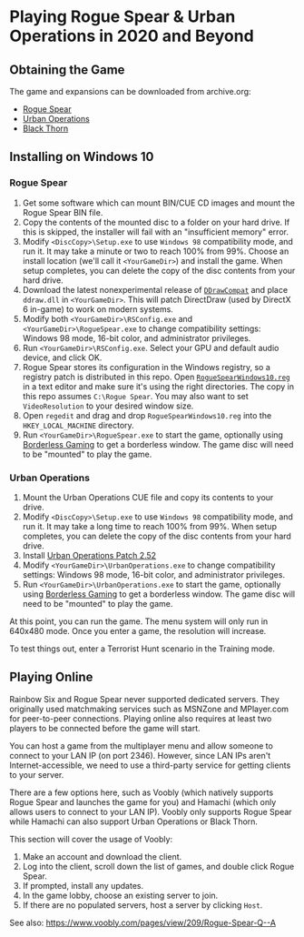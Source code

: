 # Playing Rogue Spear & Urban Operations in 2020 and Beyond

## Obtaining the Game

The game and expansions can be downloaded from archive.org:

* [Rogue Spear](https://archive.org/details/Tom_Clancys_Rainbow_Six_Rogue_Spear_Version_2.05_Red_Storm_Entertainment_1999)
* [Urban Operations](https://archive.org/details/TomClancysRainbowSixRogueSpearMissionPackUrbanOperationsUSA)
* [Black Thorn](https://archive.org/details/TomClancysRainbowSixRogueSpearBlackThornUSA)

## Installing on Windows 10

### Rogue Spear

1. Get some software which can mount BIN/CUE CD images and mount the Rogue Spear BIN file.
1. Copy the contents of the mounted disc to a folder on your hard drive. If this is skipped, the installer will fail with an "insufficient memory" error.
1. Modify `<DiscCopy>\Setup.exe` to use `Windows 98` compatibility mode, and run it. It may take a minute or two to reach 100% from 99%. Choose an install location (we'll call it `<YourGameDir>`) and install the game. When setup completes, you can delete the copy of the disc contents from your hard drive.
1. Download the latest nonexperimental release of [`DDrawCompat`](https://github.com/narzoul/DDrawCompat/releases) and place `ddraw.dll` in `<YourGameDir>`. This will patch DirectDraw (used by DirectX 6 in-game) to work on modern systems.
1. Modify both `<YourGameDir>\RSConfig.exe` and `<YourGameDir>\RogueSpear.exe` to change compatibility settings: Windows 98 mode, 16-bit color, and administrator privileges.
1. Run `<YourGameDir>\RSConfig.exe`. Select your GPU and default audio device, and click OK.
1. Rogue Spear stores its configuration in the Windows registry, so a registry patch is distributed in this repo. Open [`RogueSpearWindows10.reg`](RogueSpearWindows10.reg) in a text editor and make sure it's using the right directories. The copy in this repo assumes `C:\Rogue Spear`. You may also want to set `VideoResolution` to your desired window size.
1. Open `regedit` and drag and drop `RogueSpearWindows10.reg` into the `HKEY_LOCAL_MACHINE` directory.
1. Run `<YourGameDir>\RogueSpear.exe` to start the game, optionally using [Borderless Gaming](https://github.com/Codeusa/Borderless-Gaming/releases) to get a borderless window. The game disc will need to be "mounted" to play the game.

### Urban Operations

1. Mount the Urban Operations CUE file and copy its contents to your drive.
1. Modify `<DiscCopy>\Setup.exe` to use `Windows 98` compatibility mode, and run it. It may take a long time to reach 100% from 99%. When setup completes, you can delete the copy of the disc contents from your hard drive.
1. Install [Urban Operations Patch 2.52](https://www.moddb.com/games/tom-clancys-rainbow-six-rogue-spear/downloads/rogue-spear-urban-operations-252-us-patch)
1. Modify `<YourGameDir>\UrbanOperations.exe` to change compatibility settings: Windows 98 mode, 16-bit color, and administrator privileges.
1. Run `<YourGameDir>\UrbanOperations.exe` to start the game, optionally using [Borderless Gaming](https://github.com/Codeusa/Borderless-Gaming/releases) to get a borderless window. The game disc will need to be "mounted" to play the game.

At this point, you can run the game. The menu system will only run in 640x480 mode. Once you enter a game, the resolution will increase.

To test things out, enter a Terrorist Hunt scenario in the Training mode.

## Playing Online

Rainbow Six and Rogue Spear never supported dedicated servers. They originally used matchmaking services such as MSNZone and MPlayer.com for peer-to-peer connections. Playing online also requires at least two players to be connected before the game will start.

You can host a game from the multiplayer menu and allow someone to connect to your LAN IP (on port 2346). However, since LAN IPs aren't Internet-accessible, we need to use a third-party service for getting clients to your server.

There are a few options here, such as Voobly (which natively supports Rogue Spear and launches the game for you) and Hamachi (which only allows users to connect to your LAN IP). Voobly only supports Rogue Spear while Hamachi can also support Urban Operations or Black Thorn.

This section will cover the usage of Voobly:

1. Make an account and download the client.
1. Log into the client, scroll down the list of games, and double click Rogue Spear.
1. If prompted, install any updates.
1. In the game lobby, choose an existing server to join.
1. If there are no populated servers, host a server by clicking `Host`.

See also: https://www.voobly.com/pages/view/209/Rogue-Spear-Q--A  
